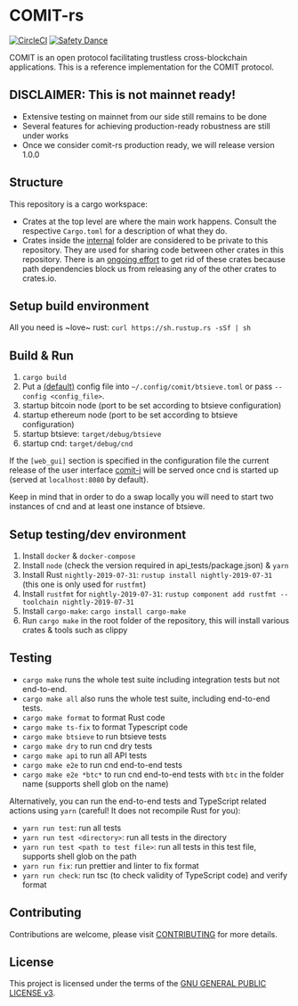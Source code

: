 # COMIT-rs

[![CircleCI](https://circleci.com/gh/comit-network/comit-rs.svg?style=svg)](https://circleci.com/gh/comit-network/comit-rs)
[![Safety Dance](https://img.shields.io/badge/unsafe-forbidden-success.svg)](https://github.com/rust-secure-code/safety-dance/)

COMIT is an open protocol facilitating trustless cross-blockchain applications.
This is a reference implementation for the COMIT protocol. 

## DISCLAIMER: This is not mainnet ready!

- Extensive testing on mainnet from our side still remains to be done
- Several features for achieving production-ready robustness are still under works
- Once we consider comit-rs production ready, we will release version 1.0.0

## Structure

This repository is a cargo workspace:

- Crates at the top level are where the main work happens. Consult the respective `Cargo.toml` for a description of what they do.  
- Crates inside the [internal](./internal) folder are considered to be private to this repository. They are used for sharing code between other crates in this repository.
There is an [ongoing effort](https://github.com/comit-network/comit-rs/issues/626) to get rid of these crates because path dependencies block us from releasing any of the other crates to crates.io.


## Setup build environment

All you need is ~love~ rust: `curl https://sh.rustup.rs -sSf | sh` 

## Build & Run

1. `cargo build`
2. Put a [(default)](btsieve/config/btsieve.toml) config file into `~/.config/comit/btsieve.toml` or pass `--config <config_file>`.
3. startup bitcoin node (port to be set according to btsieve configuration)
4. startup ethereum node (port to be set according to btsieve configuration)
5. startup btsieve: `target/debug/btsieve`
6. startup cnd: `target/debug/cnd`

If the `[web_gui]` section is specified in the configuration file the current release of the user interface [comit-i](https://github.com/comit-network/comit-i) will be served once cnd is started up (served at `localhost:8080` by default).

Keep in mind that in order to do a swap locally you will need to start two instances of cnd and at least one instance of btsieve. 

## Setup testing/dev environment

1. Install `docker` & `docker-compose`
2. Install `node` (check the version required in api_tests/package.json) & `yarn`
3. Install Rust `nightly-2019-07-31`: `rustup install nightly-2019-07-31` (this one is only used for `rustfmt`)
4. Install `rustfmt` for `nightly-2019-07-31`: `rustup component add rustfmt --toolchain nightly-2019-07-31`
5. Install `cargo-make`: `cargo install cargo-make`
6. Run `cargo make` in the root folder of the repository, this will install various crates & tools such as clippy
   
## Testing

- `cargo make` runs the whole test suite including integration tests but not end-to-end.
- `cargo make all` also runs the whole test suite, including end-to-end tests.
- `cargo make format` to format Rust code
- `cargo make ts-fix` to format Typescript code
- `cargo make btsieve` to run btsieve tests
- `cargo make dry` to run cnd dry tests
- `cargo make api` to run all API tests
- `cargo make e2e` to run cnd end-to-end tests
- `cargo make e2e *btc*` to run cnd end-to-end tests with `btc` in the folder name (supports shell glob on the name)

Alternatively, you can run the end-to-end tests and TypeScript related actions using `yarn` (careful! It does not recompile Rust for you):
- `yarn run test`: run all tests
- `yarn run test <directory>`: run all tests in the directory
- `yarn run test <path to test file>`: run all tests in this test file, supports shell glob on the path
- `yarn run fix`: run prettier and linter to fix format
- `yarn run check`: run tsc (to check validity of TypeScript code) and verify format




## Contributing

Contributions are welcome, please visit [CONTRIBUTING](CONTRIBUTING.md) for more details.

## License

This project is licensed under the terms of the [GNU GENERAL PUBLIC LICENSE v3](LICENSE.md).
